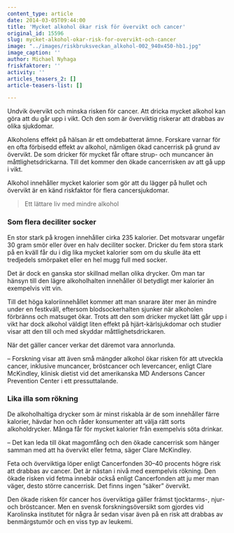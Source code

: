 ```yaml
---
content_type: article
date: 2014-03-05T09:44:00
title: 'Mycket alkohol ökar risk för övervikt och cancer'
original_id: 15596
slug: mycket-alkohol-okar-risk-for-overvikt-och-cancer
image: "../images/riskbruksveckan_alkohol-002_940x450-hb1.jpg"
image_caption: ''
author: Michael Nyhaga
friskfaktorer: ''
activity: ''
articles_teasers_2: []
article-teasers-list: []

---
```


Undvik övervikt och minska risken för cancer. Att dricka mycket alkohol kan göra att du går upp i vikt. Och den som är överviktig riskerar att drabbas av olika sjukdomar.

Alkoholens effekt på hälsan är ett omdebatterat ämne. Forskare varnar för en ofta förbisedd effekt av alkohol, nämligen ökad cancerrisk på grund av övervikt. De som dricker för mycket får oftare strup- och muncancer än måttlighetsdrickarna. Till det kommer den ökade cancerrisken av att gå upp i vikt.

Alkohol innehåller mycket kalorier som gör att du lägger på hullet och övervikt är en känd riskfaktor för flera cancersjukdomar.

> Ett lättare liv med mindre alkohol

### Som flera deciliter socker

En stor stark på krogen innehåller cirka 235 kalorier. Det motsvarar ungefär 30 gram smör eller över en halv deciliter socker. Dricker du fem stora stark på en kväll får du i dig lika mycket kalorier som om du skulle äta ett tredjedels smörpaket eller en hel mugg full med socker.

Det är dock en ganska stor skillnad mellan olika drycker. Om man tar hänsyn till den lägre alkoholhalten innehåller öl betydligt mer kalorier än exempelvis vitt vin.

Till det höga kaloriinnehållet kommer att man snarare äter mer än mindre under en festkväll, eftersom blodsockerhalten sjunker när alkoholen förbränns och matsuget ökar. Trots att den som dricker mycket lätt går upp i vikt har dock alkohol väldigt liten effekt på hjärt-kärlsjukdomar och studier visar att den till och med skyddar måttlighetsdrickaren.

När det gäller cancer verkar det däremot vara annorlunda.

– Forskning visar att även små mängder alkohol ökar risken för att utveckla cancer, inklusive muncancer, bröstcancer och levercancer, enligt Clare McKindley, klinisk dietist vid det amerikanska MD Andersons Cancer Prevention Center i ett pressuttalande.

### Lika illa som rökning

De alkoholhaltiga drycker som är minst riskabla är de som innehåller färre kalorier, hävdar hon och råder konsumenter att välja rätt sorts alkoholdrycker. Många får för mycket kalorier från exempelvis söta drinkar.

– Det kan leda till ökat magomfång och den ökade cancerrisk som hänger samman med att ha övervikt eller fetma, säger Clare McKindley.

Feta och överviktiga löper enligt Cancerfonden 30–40 procents högre risk att drabbas av cancer. Det är nästan i nivå med exempelvis rökning. Den ökade risken vid fetma innebär också enligt Cancerfonden att ju mer man väger, desto större cancerrisk. Det finns ingen “säker” övervikt.

Den ökade risken för cancer hos överviktiga gäller främst tjocktarms-, njur- och bröstcancer. Men en svensk forskningsöversikt som gjordes vid Karolinska institutet för några år sedan visar även på en risk att drabbas av benmärgstumör och en viss typ av leukemi.

